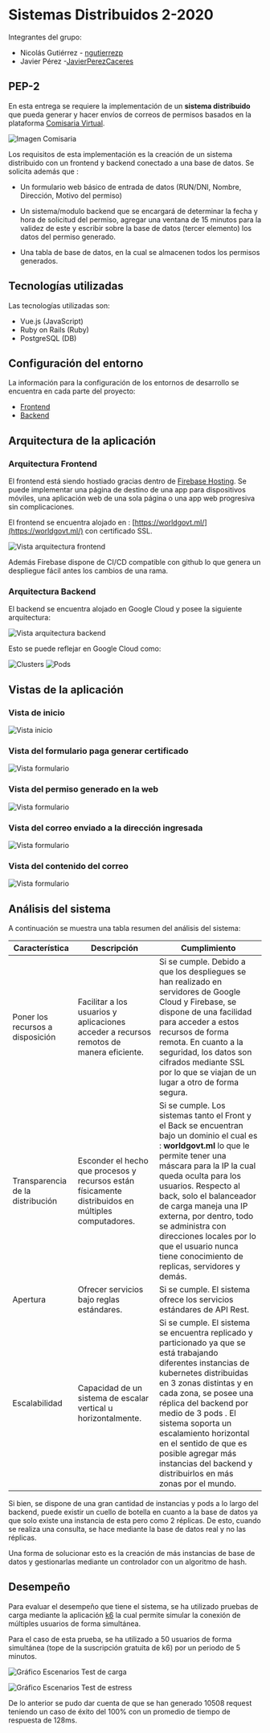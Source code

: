 # Sistemas Distribuidos 2-2020

Integrantes del grupo:

  - Nicolás Gutiérrez - [ngutierrezp](https://github.com/ngutierrezp)
  - Javier Pérez -[JavierPerezCaceres](https://github.com/JavierPerezCaceres)

## PEP-2

En esta entrega se requiere la implementación de un **sistema distribuido** que pueda generar y hacer envíos de correos de permisos basados en la plataforma [Comisaria Virtual](https://comisariavirtual.cl/). 

![Imagen Comisaria](images/comisaria.png)

Los requisitos de esta implementación es la creación de un sistema distribuido con un frontend y backend conectado a una base de datos. Se solicita además que :

  * Un formulario web básico de entrada de datos (RUN/DNI, Nombre, Dirección, Motivo del permiso)

  * Un sistema/modulo backend que se encargará de determinar la fecha y hora de solicitud del permiso, agregar una ventana de 15 minutos para la validez de este y escribir sobre la base de datos (tercer elemento) los datos del permiso generado.

  * Una tabla de base de datos, en la cual se almacenen todos los permisos generados.


## Tecnologías utilizadas

Las tecnologías utilizadas son:

* Vue.js (JavaScript)
* Ruby on Rails (Ruby)
* PostgreSQL (DB)


## Configuración del entorno

La información para la configuración de los entornos de desarrollo se encuentra en cada parte del proyecto:

  * [Frontend](frontend/README.md)
  * [Backend](backend/README.md)

## Arquitectura de la aplicación

### Arquitectura Frontend

El frontend está siendo hostiado gracias dentro de [Firebase Hosting](https://firebase.google.com/products/hosting). Se puede implementar una página de destino de una app para dispositivos móviles, una aplicación web de una sola página o una app web progresiva sin complicaciones. 

El frontend se encuentra alojado en : [https://worldgovt.ml/](https://worldgovt.ml/) con certificado SSL.

![Vista arquitectura frontend](images/frontArq.png)

Además Firebase dispone de CI/CD compatible con github lo que genera un despliegue fácil antes los cambios de una rama.


### Arquitectura Backend

El backend se encuentra alojado en Google Cloud y posee la siguiente arquitectura: 


![Vista arquitectura backend](images/backArq.png)

Esto se puede reflejar en Google Cloud como: 

![Clusters](images/zones.png)
![Pods](images/Pods.png)


## Vistas de la aplicación

### Vista de inicio

![Vista inicio](images/inicio.png)

### Vista del formulario paga generar certificado

![Vista formulario](images/tramite.png)

### Vista del permiso generado en la web

![Vista formulario](images/permiso.png)

### Vista del correo enviado a la dirección ingresada

![Vista formulario](images/correo1.png)

### Vista del contenido del correo

![Vista formulario](images/correo2.png)


## Análisis del sistema

A continuación se muestra una tabla resumen del análisis del sistema:

| Característica | Descripción | Cumplimiento |
|-|-|-|
| Poner los recursos a disposición | Facilitar a los usuarios y aplicaciones acceder a recursos remotos de manera eficiente. | Si se cumple. Debido a que los despliegues se han realizado en servidores de Google Cloud y Firebase, se dispone de una facilidad para acceder a estos recursos de forma remota. En cuanto a la seguridad, los datos son cifrados mediante SSL por lo que se viajan de un lugar a otro de forma segura.|
| Transparencia de la distribución | Esconder el hecho que procesos y recursos están físicamente distribuidos en múltiples computadores. | Si se cumple. Los sistemas tanto el Front y el Back se encuentran bajo un dominio el cual es : **worldgovt.ml** lo que le permite tener una máscara para la IP la cual queda oculta para los usuarios. Respecto al back, solo el balanceador de carga maneja una IP externa, por dentro, todo se administra con direcciones locales por lo que el usuario nunca tiene conocimiento de replicas, servidores y demás.|
| Apertura | Ofrecer servicios bajo reglas estándares.  | Si se cumple. El sistema ofrece los servicios estándares de API Rest. |
| Escalabilidad | Capacidad de un sistema de escalar vertical u horizontalmente. | Si se cumple. El sistema se encuentra replicado y particionado ya que se está trabajando diferentes instancias de kubernetes distribuidas en 3 zonas distintas y en cada zona, se posee una réplica del backend por medio de 3 pods . El sistema soporta un escalamiento horizontal en el sentido de que es posible agregar más instancias del backend y distribuirlos en más zonas por el mundo. |


Si bien, se dispone de una gran cantidad de instancias y pods a lo largo del backend, puede existir un cuello de botella en cuanto a la base de datos ya que solo existe una instancia de esta pero como 2 réplicas. De esto, cuando se realiza una consulta, se hace mediante la base de datos real y no las réplicas. 

Una forma de solucionar esto es la creación de más instancias de base de datos y gestionarlas mediante un controlador con un algoritmo de hash. 


## Desempeño


Para evaluar el desempeño que tiene el sistema, se ha utilizado pruebas de carga mediante la aplicación [k6](https://app.k6.io/) la cual permite simular la conexión de múltiples usuarios de forma simultánea.

Para el caso de esta prueba, se ha utilizado a 50 usuarios de forma simultánea (tope de la suscripción gratuita de k6) por un periodo de 5 minutos.


![Gráfico Escenarios Test de carga](images/test-de-carga.png)

![Gráfico Escenarios Test de estress](images/test-de-estress.png)

De lo anterior se pudo dar cuenta de que se han generado 10508 request teniendo un caso de éxito del 100% con un promedio de tiempo de respuesta de 128ms.


